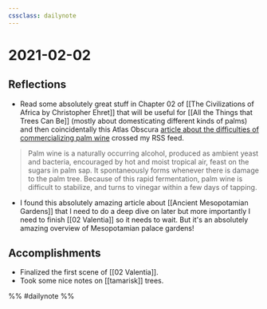 ```yaml
---
cssclass: dailynote
---
```

# 2021-02-02

## Reflections
* Read some absolutely great stuff in Chapter 02 of [[The Civilizations of Africa by Christopher Ehret]] that will be useful for [[All the Things that Trees Can Be]] (mostly about domesticating different kinds of palms) and then coincidentally this Atlas Obscura [article about the difficulties of commercializing palm wine](https://www.atlasobscura.com/articles/palm-wine-in-united-states) crossed my RSS feed. 

<blockquote class=paraphrase> Palm wine is a naturally occurring alcohol, produced as ambient yeast and bacteria, encouraged by hot and moist tropical air, feast on the sugars in palm sap. It spontaneously forms whenever there is damage to the palm tree. Because of this rapid fermentation, palm wine is difficult to stabilize, and turns to vinegar within a few days of tapping.</blockquote>

* I found this absolutely amazing article about [[Ancient Mesopotamian Gardens]] that I need to do a deep dive on later but more importantly I need to finish [[02 Valentia]] so it needs to wait. But it's an absolutely amazing overview of Mesopotamian palace gardens! 

## Accomplishments
* Finalized the first scene of [[02 Valentia]]. 
* Took some nice notes on [[tamarisk]] trees. 

%% #dailynote %%